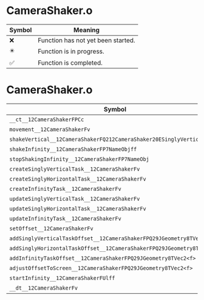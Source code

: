 # CameraShaker.o
| Symbol | Meaning 
| ------------- | ------------- 
| :x: | Function has not yet been started. 
| :eight_pointed_black_star: | Function is in progress. 
| :white_check_mark: | Function is completed. 


# CameraShaker.o
| Symbol | Decompiled? |
| ------------- | ------------- |
| `__ct__12CameraShakerFPCc` | :white_check_mark: |
| `movement__12CameraShakerFv` | :white_check_mark: |
| `shakeVertical__12CameraShakerFQ212CameraShaker20ESinglyVerticalPower` | :white_check_mark: |
| `shakeInfinity__12CameraShakerFP7NameObjff` | :white_check_mark: |
| `stopShakingInfinity__12CameraShakerFP7NameObj` | :white_check_mark: |
| `createSinglyVerticalTask__12CameraShakerFv` | :white_check_mark: |
| `createSinglyHorizontalTask__12CameraShakerFv` | :white_check_mark: |
| `createInfinityTask__12CameraShakerFv` | :white_check_mark: |
| `updateSinglyVerticalTask__12CameraShakerFv` | :white_check_mark: |
| `updateSinglyHorizontalTask__12CameraShakerFv` | :white_check_mark: |
| `updateInfinityTask__12CameraShakerFv` | :white_check_mark: |
| `setOffset__12CameraShakerFv` | :white_check_mark: |
| `addSinglyVerticalTaskOffset__12CameraShakerFPQ29JGeometry8TVec2<f>` | :white_check_mark: |
| `addSinglyHorizontalTaskOffset__12CameraShakerFPQ29JGeometry8TVec2<f>` | :white_check_mark: |
| `addInfinityTaskOffset__12CameraShakerFPQ29JGeometry8TVec2<f>` | :white_check_mark: |
| `adjustOffsetToScreen__12CameraShakerFPQ29JGeometry8TVec2<f>` | :x: |
| `startInfinity__12CameraShakerFUlff` | :white_check_mark: |
| `__dt__12CameraShakerFv` | :white_check_mark: |
